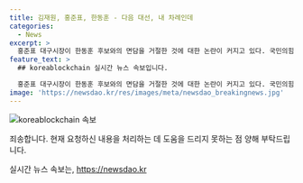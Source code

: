 ```yaml
---
title: 김재원, 홍준표, 한동훈 - 다음 대선, 내 차례인데
categories:
  - News
excerpt: >
  홍준표 대구시장이 한동훈 후보와의 면담을 거절한 것에 대한 논란이 커지고 있다. 국민의힘 전당대회 최고위원 출마를 선언한 김재원 후보는 이를 홍 시장이 한동훈을 경쟁자로 인식해 만남을 회피하는 것으로 해석하며 비판했다. 또한 대구‧경북 영남지방에서의 한동훈의 지지율 상승으로 홍 시장의 지지율이 하락했다고 지적하며, 홍 시장이 한동훈을 최대 적수로 보고 있음을 언급했다.
feature_text: >
  ## koreablockchain 실시간 뉴스 속보입니다.

  홍준표 대구시장이 한동훈 후보와의 면담을 거절한 것에 대한 논란이 커지고 있다. 국민의힘 전당대회 최고위원 출마를 선언한 김재원 후보는 이를 홍 시장이 한동훈을 경쟁자로 인식해 만남을 회피하는 것으로 해석하며 비판했다. 또한 대구‧경북 영남지방에서의 한동훈의 지지율 상승으로 홍 시장의 지지율이 하락했다고 지적하며, 홍 시장이 한동훈을 최대 적수로 보고 있음을 언급했다.
image: 'https://newsdao.kr/res/images/meta/newsdao_breakingnews.jpg'
---
```


<p><img src="https://newsdao.kr/res/images/meta/newsdao_breakingnews.jpg" alt="koreablockchain 속보" /></p>

<p>죄송합니다. 현재 요청하신 내용을 처리하는 데 도움을 드리지 못하는 점 양해 부탁드립니다.</p>
실시간 뉴스 속보는, <a href="https://newsdao.kr" rel="dofollow">https://newsdao.kr</a>


